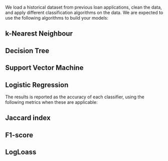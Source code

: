 We load a historical dataset from previous loan applications, clean the data, and apply different classification algorithms on the data. We are expected to use the following algorithms to build your models:

## k-Nearest Neighbour
## Decision Tree
## Support Vector Machine
## Logistic Regression

The results is reported as the accuracy of each classifier, using the following metrics when these are applicable:

## Jaccard index
## F1-score
## LogLoass
